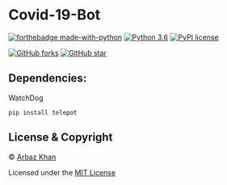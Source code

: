 # Covid-19-Bot
[![forthebadge made-with-python](http://ForTheBadge.com/images/badges/made-with-python.svg)](https://www.python.org/)                  [![Python 3.6](https://img.shields.io/badge/python-3.6-blue.svg)](https://www.python.org/downloads/release/python-360/)          [![PyPI license](https://img.shields.io/pypi/l/ansicolortags.svg)](https://pypi.python.org/pypi/ansicolortags/)

 [![GitHub forks](https://img.shields.io/github/forks/arbazkhan4712/Covid-19-Bot?style=social)](https://GitHub.com/Naereen/StrapDown.js/network/)                 [![GitHub star](https://img.shields.io/github/stars/arbazkhan4712/Covid-19-Bot?style=social)](https://GitHub.com/Naereen/StrapDown.js/network/)

## Dependencies:

WatchDog

```
pip install telepot
```


## License & Copyright
© [Arbaz Khan](https://arbazkhan4712.github.io/Contact.html)

Licensed under the [MIT License](License)
